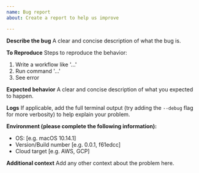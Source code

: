 ```yaml
---
name: Bug report
about: Create a report to help us improve

---
```


**Describe the bug**
A clear and concise description of what the bug is.

**To Reproduce**
Steps to reproduce the behavior:
1. Write a workflow like '…'
2. Run command '…'
3. See error

**Expected behavior**
A clear and concise description of what you expected to happen.

**Logs**
If applicable, add the full terminal output (try adding the `--debug` flag for more verbosity) to help explain your problem.

**Environment (please complete the following information):**
 - OS: [e.g. macOS 10.14.1]
 - Version/Build number [e.g. 0.0.1, f61edcc]
 - Cloud target [e.g. AWS, GCP]

**Additional context**
Add any other context about the problem here.
